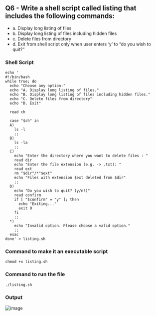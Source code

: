 ## Q6 - Write a shell script called listing that includes the following commands: 
- a. Display long listing of files 
- b. Display long listing of files including hidden files
- c. Delete files from directory
- d. Exit from shell script only when user enters ‘y’ to “do you wish to quit?”

### Shell Script
```
echo '
#!/bin/bash
while true; do
  echo "Choose any option:"
  echo "A. Display long listing of files."
  echo "B. Display long listing of files including hidden files."
  echo "C. Delete files from directory"
  echo "D. Exit"

  read ch

  case "$ch" in
  A) 
    ls -l
    ;;
  B)
    ls -la
    ;;
  C)
    echo "Enter the directory where you want to delete files : "
    read dir
    echo "Enter the file extension (e.g. -> .txt): "
    read ext
    rm "$dir"/*"$ext"
    echo "Files with extension $ext deleted from $dir"
    ;;
  D)
    echo "Do you wish to quit? (y/n?)"
    read confirm
    if [ "$confirm" = "y" ]; then
      echo "Exiting..."
      exit 0
    fi
    ;;
  *)
    echo "Invalid option. Please choose a valid option."
    ;;
  esac
done' > listing.sh
```

### Command to make it an executable script
```
chmod +x listing.sh
```


### Command to run the file
```
./listing.sh
```

### Output
![image](https://github.com/shrudex/DSE/assets/91502997/9a8d10f4-025d-42f1-ac6b-ab35b54f002e)
